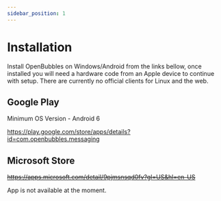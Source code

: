 ```yaml
---
sidebar_position: 1
---
```





# Installation

Install OpenBubbles on Windows/Android from the links bellow, once installed you will need a hardware code from an Apple device to continue with setup. There are currently no official clients for Linux and the web.

## Google Play 
Minimum OS Version - Android 6

https://play.google.com/store/apps/details?id=com.openbubbles.messaging

## Microsoft Store
~~https://apps.microsoft.com/detail/9pjmsnsqd0fv?gl=US&hl=en-US~~

App is not available at the moment.

